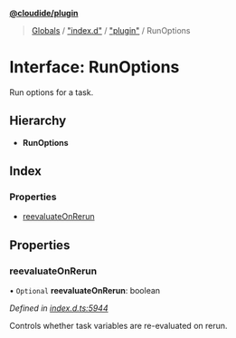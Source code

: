 **[@cloudide/plugin](../README.md)**

> [Globals](../README.md) / ["index.d"](../modules/_index_d_.md) / ["plugin"](../modules/_index_d_._plugin_.md) / RunOptions

# Interface: RunOptions

Run options for a task.

## Hierarchy

* **RunOptions**

## Index

### Properties

* [reevaluateOnRerun](_index_d_._plugin_.runoptions.md#reevaluateonrerun)

## Properties

### reevaluateOnRerun

• `Optional` **reevaluateOnRerun**: boolean

*Defined in [index.d.ts:5944](https://github.com/huaweicloud/cloudide-plugin-api/blob/1ab5ef8/index.d.ts#L5944)*

Controls whether task variables are re-evaluated on rerun.
